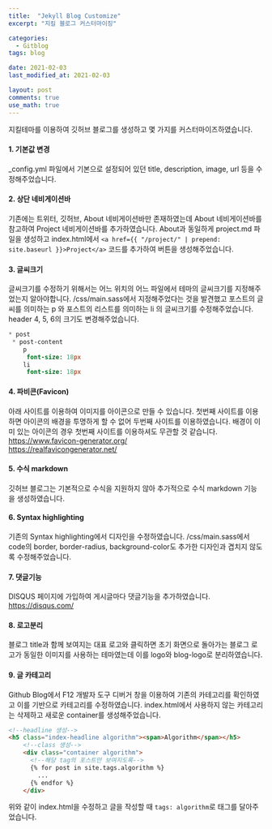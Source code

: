 ```yaml
---
title:  "Jekyll Blog Customize"
excerpt: "지킬 블로그 커스터마이징"

categories:
  - Gitblog
tags: blog

date: 2021-02-03
last_modified_at: 2021-02-03

layout: post
comments: true
use_math: true
---
```


지킬테마를 이용하여 깃허브 블로그를 생성하고 몇 가지를 커스터마이즈하였습니다.

#### 1. 기본값 변경
_config.yml 파일에서 기본으로 설정되어 있던 title, description, image, url 등을 수정해주었습니다.

#### 2. 상단 네비게이션바
기존에는 트위터, 깃허브, About 네비게이션바만 존재하였는데 About 네비게이션바를 참고하여 Project 네비게이션바를 추가하였습니다. About과 동일하게 project.md 파일을 생성하고 index.html에서 ```<a href={{ "/project/" | prepend: site.baseurl }}>Project</a>``` 코드를 추가하여 버튼을 생성해주었습니다.

#### 3. 글씨크기
글씨크기를 수정하기 위해서는 어느 위치의 어느 파일에서 테마의 글씨크기를 지정해주었는지 알아야합니다. /css/main.sass에서 지정해주었다는 것을 발견했고 포스트의 글씨를 의미하는 p 와 포스트의 리스트를 의미하는 li 의 글씨크기를 수정해주었습니다. header 4, 5, 6의 크기도 변경해주었습니다.

``` sass
* post
 * post-content
    p
     font-size: 18px
    li
     font-size: 18px
```


#### 4. 파비콘(Favicon)
아래 사이트를 이용하여 이미지를 아이콘으로 만들 수 있습니다. 첫번째 사이트를 이용하면 아이콘의 배경을 투명하게 할 수 없어 두번째 사이트를 이용하였습니다. 배경이 이미 있는 아이콘의 경우 첫번째 사이트를 이용하셔도 무관할 것 같습니다.  
<https://www.favicon-generator.org/>  
<https://realfavicongenerator.net/>

#### 5. 수식 markdown
깃허브 블로그는 기본적으로 수식을 지원하지 않아 추가적으로 수식 markdown 기능을 생성하였습니다.

#### 6. Syntax highlighting
기존의 Syntax highlighting에서 디자인을 수정하였습니다. /css/main.sass에서 code의 border, border-radius, background-color도 추가한 디자인과 겹치지 않도록 수정해주었습니다.

#### 7. 댓글기능
DISQUS 페이지에 가입하여 게시글마다 댓글기능을 추가하였습니다.
<https://disqus.com/>

#### 8. 로고분리
블로그 title과 함께 보여지는 대표 로고와 클릭하면 초기 화면으로 돌아가는 블로그 로고가 동일한 이미지를 사용하는 테마였는데 이를 logo와 blog-logo로 분리하였습니다.

#### 9. 글 카테고리
Github Blog에서 F12 개발자 도구 디버거 창을 이용하여 기존의 카테고리를 확인하였고 이를 기반으로 카테고리를 수정하였습니다. index.html에서 사용하지 않는 카테고리는 삭제하고 새로운 container를 생성해주었습니다.

``` html
<!--headline 생성-->
<h5 class="index-headline algorithm"><span>Algorithm</span></h5>
    <!--class 생성-->
    <div class="container algorithm">
      <!--해당 tag의 포스트만 보여지도록-->
      {% for post in site.tags.algorithm %}
        ...
      {% endfor %}
    </div>                         
```

위와 같이 index.html을 수정하고 글을 작성할 때 ```tags: algorithm```로 태그를 달아주었습니다.
